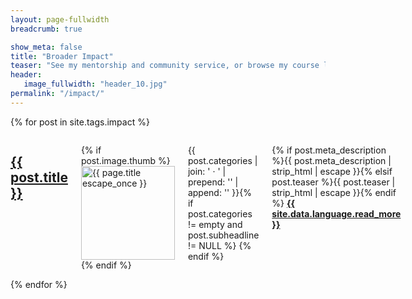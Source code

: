 ```yaml
---
layout: page-fullwidth
breadcrumb: true

show_meta: false
title: "Broader Impact"
teaser: "See my mentorship and community service, or browse my course lectures and blog posts."
header:
   image_fullwidth: "header_10.jpg"
permalink: "/impact/"
---
```



{% for post in site.tags.impact %}
  <div class="row">
    <div class="small-12 columns b60">
      <h2><a href="{{ site.url }}{{ site.baseurl }}{{ post.url }}">{{ post.title }}</a></h2>
      <p> {% if post.image.thumb %}<a href="{{ site.url }}{{ site.baseurl }}{{ post.url }}" title="{{ post.title | escape_once }}"><img src="{{ site.urlimg }}{{ post.image.thumb }}" class="alignleft" width="150" height="150" alt="{{ page.title escape_once }}"></a>{% endif %} </p>
            <p class="subheadline">{{ post.categories | join: ' &middot; ' | prepend: '<span class="subheader">' | append: '</span>' }}{% if post.categories != empty and post.subheadline != NULL %}  {% endif %}</p>
            <p> {% if post.meta_description %}{{ post.meta_description | strip_html | escape }}{% elsif post.teaser %}{{ post.teaser | strip_html | escape }}{% endif %} <a href="{{ site.url }}{{ site.baseurl }}{{ post.url }}" title="{{ site.data.language.read }} {{ post.title | escape_once }}"><strong>{{ site.data.language.read_more }}</strong></a>
      </p>
    </div><!-- /.small-12.columns -->
  </div><!-- /.row -->
{% endfor %}

